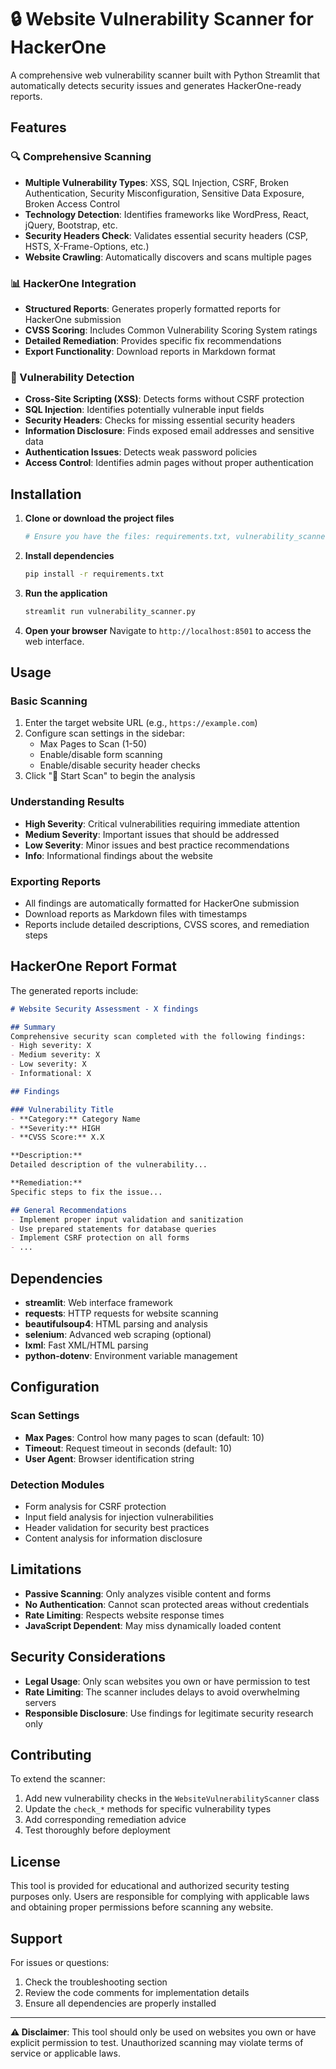 # 🔒 Website Vulnerability Scanner for HackerOne

A comprehensive web vulnerability scanner built with Python Streamlit that automatically detects security issues and generates HackerOne-ready reports.

## Features

### 🔍 Comprehensive Scanning
- **Multiple Vulnerability Types**: XSS, SQL Injection, CSRF, Broken Authentication, Security Misconfiguration, Sensitive Data Exposure, Broken Access Control
- **Technology Detection**: Identifies frameworks like WordPress, React, jQuery, Bootstrap, etc.
- **Security Headers Check**: Validates essential security headers (CSP, HSTS, X-Frame-Options, etc.)
- **Website Crawling**: Automatically discovers and scans multiple pages

### 📊 HackerOne Integration
- **Structured Reports**: Generates properly formatted reports for HackerOne submission
- **CVSS Scoring**: Includes Common Vulnerability Scoring System ratings
- **Detailed Remediation**: Provides specific fix recommendations
- **Export Functionality**: Download reports in Markdown format

### 🎯 Vulnerability Detection
- **Cross-Site Scripting (XSS)**: Detects forms without CSRF protection
- **SQL Injection**: Identifies potentially vulnerable input fields
- **Security Headers**: Checks for missing essential security headers
- **Information Disclosure**: Finds exposed email addresses and sensitive data
- **Authentication Issues**: Detects weak password policies
- **Access Control**: Identifies admin pages without proper authentication

## Installation

1. **Clone or download the project files**
   ```bash
   # Ensure you have the files: requirements.txt, vulnerability_scanner.py, README.md
   ```

2. **Install dependencies**
   ```bash
   pip install -r requirements.txt
   ```

3. **Run the application**
   ```bash
   streamlit run vulnerability_scanner.py
   ```

4. **Open your browser**
   Navigate to `http://localhost:8501` to access the web interface.

## Usage

### Basic Scanning
1. Enter the target website URL (e.g., `https://example.com`)
2. Configure scan settings in the sidebar:
   - Max Pages to Scan (1-50)
   - Enable/disable form scanning
   - Enable/disable security header checks
3. Click "🚀 Start Scan" to begin the analysis

### Understanding Results
- **High Severity**: Critical vulnerabilities requiring immediate attention
- **Medium Severity**: Important issues that should be addressed
- **Low Severity**: Minor issues and best practice recommendations
- **Info**: Informational findings about the website

### Exporting Reports
- All findings are automatically formatted for HackerOne submission
- Download reports as Markdown files with timestamps
- Reports include detailed descriptions, CVSS scores, and remediation steps

## HackerOne Report Format

The generated reports include:

```markdown
# Website Security Assessment - X findings

## Summary
Comprehensive security scan completed with the following findings:
- High severity: X
- Medium severity: X
- Low severity: X
- Informational: X

## Findings

### Vulnerability Title
- **Category:** Category Name
- **Severity:** HIGH
- **CVSS Score:** X.X

**Description:**
Detailed description of the vulnerability...

**Remediation:**
Specific steps to fix the issue...

## General Recommendations
- Implement proper input validation and sanitization
- Use prepared statements for database queries
- Implement CSRF protection on all forms
- ...
```

## Dependencies

- **streamlit**: Web interface framework
- **requests**: HTTP requests for website scanning
- **beautifulsoup4**: HTML parsing and analysis
- **selenium**: Advanced web scraping (optional)
- **lxml**: Fast XML/HTML parsing
- **python-dotenv**: Environment variable management

## Configuration

### Scan Settings
- **Max Pages**: Control how many pages to scan (default: 10)
- **Timeout**: Request timeout in seconds (default: 10)
- **User Agent**: Browser identification string

### Detection Modules
- Form analysis for CSRF protection
- Input field analysis for injection vulnerabilities
- Header validation for security best practices
- Content analysis for information disclosure

## Limitations

- **Passive Scanning**: Only analyzes visible content and forms
- **No Authentication**: Cannot scan protected areas without credentials
- **Rate Limiting**: Respects website response times
- **JavaScript Dependent**: May miss dynamically loaded content

## Security Considerations

- **Legal Usage**: Only scan websites you own or have permission to test
- **Rate Limiting**: The scanner includes delays to avoid overwhelming servers
- **Responsible Disclosure**: Use findings for legitimate security research only

## Contributing

To extend the scanner:

1. Add new vulnerability checks in the `WebsiteVulnerabilityScanner` class
2. Update the `check_*` methods for specific vulnerability types
3. Add corresponding remediation advice
4. Test thoroughly before deployment

## License

This tool is provided for educational and authorized security testing purposes only. Users are responsible for complying with applicable laws and obtaining proper permissions before scanning any website.

## Support

For issues or questions:
1. Check the troubleshooting section
2. Review the code comments for implementation details
3. Ensure all dependencies are properly installed

---

**⚠️ Disclaimer**: This tool should only be used on websites you own or have explicit permission to test. Unauthorized scanning may violate terms of service or applicable laws.
